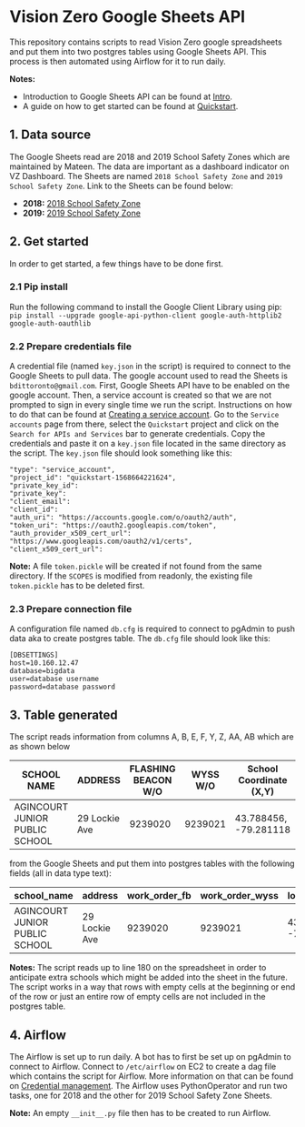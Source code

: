 # Vision Zero Google Sheets API 
This repository contains scripts to read Vision Zero google spreadsheets and put them into two postgres tables using Google Sheets API. This process is then automated using Airflow for it to run daily.

**Notes:** 
- Introduction to Google Sheets API can be found at [Intro](https://developers.google.com/sheets/api/guides/concepts).
- A guide on how to get started can be found at [Quickstart](https://developers.google.com/sheets/api/quickstart/python).

## 1. Data source
The Google Sheets read are 2018 and 2019 School Safety Zones which are maintained by Mateen. The data are important as a dashboard indicator on VZ Dashboard. The Sheets are named `2018 School Safety Zone` and `2019 School Safety Zone`. Link to the Sheets can be found below:
- **2018:** [2018 School Safety Zone](https://docs.google.com/spreadsheets/d/16ZmWa6ZoIrJ9JW_aMveQsBM5vuGWq7zH0Vw_rvmSC7A/edit#gid=1848006623)
- **2019:** [2019 School Safety Zone](https://docs.google.com/spreadsheets/d/19JupdNNJSnHpO0YM5sHJWoEvKumyfhqaw-Glh61i2WQ/edit#gid=923156418)

## 2. Get started
In order to get started, a few things have to be done first.

### 2.1 Pip install
Run the following command to install the Google Client Library using pip:
`pip install --upgrade google-api-python-client google-auth-httplib2 google-auth-oauthlib`

### 2.2 Prepare credentials file
A credential file (named `key.json` in the script) is required to connect to the Google Sheets to pull data. The google account used to read the Sheets is `bdittoronto@gmail.com`. First, Google Sheets API have to be enabled on the google account. Then, a service account is created so that we are not prompted to sign in every single time we run the script. Instructions on how to do that can be found at [Creating a service account](https://github.com/googleapis/google-api-python-client/blob/master/docs/oauth-server.md#creating-a-service-account). Go to the `Service accounts` page from there, select the `Quickstart` project and click on the `Search for APIs and Services` bar to generate credentials. Copy the credentials and paste it on a `key.json` file located in the same directory as the script. The `key.json` file should look something like this:

    "type": "service_account",
    "project_id": "quickstart-1568664221624",
    "private_key_id": 
    "private_key":
    "client_email":
    "client_id": 
    "auth_uri": "https://accounts.google.com/o/oauth2/auth",
    "token_uri": "https://oauth2.googleapis.com/token",
    "auth_provider_x509_cert_url": "https://www.googleapis.com/oauth2/v1/certs",
    "client_x509_cert_url": 
  

**Note:** A file `token.pickle` will be created if not found from the same directory. If the `SCOPES` is modified from readonly, the existing file `token.pickle` has to be deleted first.

### 2.3 Prepare connection file
A configuration file named `db.cfg` is required to connect to pgAdmin to push data aka to create postgres table. The `db.cfg` file should look like this:

```
[DBSETTINGS]
host=10.160.12.47
database=bigdata
user=database username
password=database password
```

## 3. Table generated
The script reads information from columns A, B, E, F, Y, Z, AA, AB which are as shown below

|SCHOOL NAME|ADDRESS|FLASHING BEACON W/O|WYSS W/O|School Coordinate (X,Y)|Final Sign Installation Date|FB Locations (X,Y)|WYS Locations (X,Y)|
|-----------|-------|-------------|---------------|--------------|-----------------------|------------|--------------|
|AGINCOURT JUNIOR PUBLIC SCHOOL|29 Lockie Ave|9239020|9239021|43.788456, -79.281118|January 9, 2019|43.786566, -79.279023|43.787530, -79.279456|

from the Google Sheets and put them into postgres tables with the following fields (all in data type text):

|school_name|address|work_order_fb|work_order_wyss|locations_zone|final_sign_installation|locations_fb|locations_wyss|
|-----------|-------|-------------|---------------|--------------|-----------------------|------------|--------------|
|AGINCOURT JUNIOR PUBLIC SCHOOL|29 Lockie Ave|9239020|9239021|43.788456, -79.281118|January 9, 2019|43.786566, -79.279023|43.787530, -79.279456|

**Notes:** The script reads up to line 180 on the spreadsheet in order to anticipate extra schools which might be added into the sheet in the future. The script works in a way that rows with empty cells at the beginning or end of the row or just an entire row of empty cells are not included in the postgres table.

## 4. Airflow
The Airflow is set up to run daily. A bot has to first be set up on pgAdmin to connect to Airflow. Connect to `/etc/airflow` on EC2 to create a dag file which contains the script for Airflow. More information on that can be found on [Credential management](https://github.com/CityofToronto/bdit_team_wiki/wiki/Automating-Stuff#credential-management). The Airflow uses PythonOperator and run two tasks, one for 2018 and the other for 2019 School Safety Zone Sheets.

**Note:** An empty `__init__.py` file then has to be created to run Airflow. 

